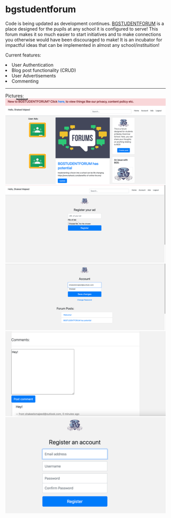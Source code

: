 # bgstudentforum


Code is being updated as development continues. <a href="https://www.bgstudentforum.com">BGSTUDENTFORUM</a> is a place designed for the pupils at any school it is configured to serve! This forum makes it so much easier to start initiatives and to make connections you otherwise would have been discouraged to make! It is an incubator for impactful ideas that can be implemented in almost any school/instituition!

Current features:
<li>User Authentication</li>
<li>Blog post functionality (CRUD)</li>
<li>User Advertisements</li>
<li>Commenting</li>

<hr></hr>

Pictures:
![alt text](https://github.com/shakeelmajeed-work/bgstudentforum/blob/master/Screenshot%202020-11-22%20at%2013.55.10.png)
![alt text](https://github.com/shakeelmajeed-work/bgstudentforum/blob/master/Screenshot%202020-11-22%20at%2013.58.52.png)
![alt text](https://github.com/shakeelmajeed-work/bgstudentforum/blob/master/Screenshot%202020-11-22%20at%2013.59.38.png)
![alt text](https://github.com/shakeelmajeed-work/bgstudentforum/blob/master/Screenshot%202020-11-22%20at%2014.00.39.png)
![alt text](https://github.com/shakeelmajeed-work/bgstudentforum/blob/master/Screenshot%202020-11-22%20at%2014.01.13.png)

